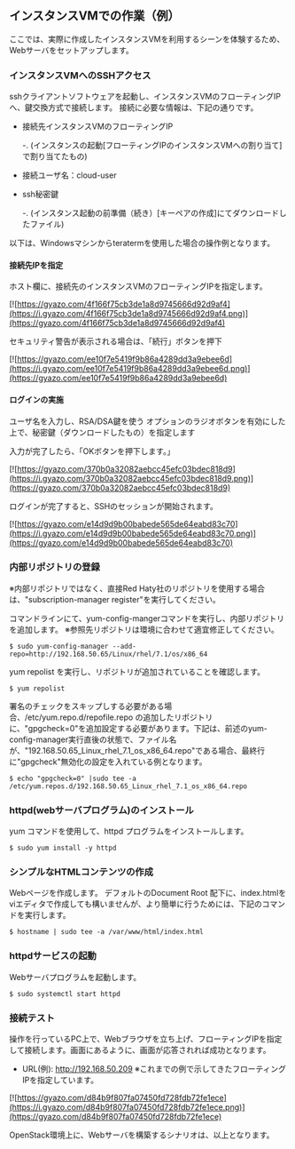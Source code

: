## インスタンスVMでの作業（例）

ここでは、実際に作成したインスタンスVMを利用するシーンを体験するため、Webサーバをセットアップします。

### インスタンスVMへのSSHアクセス

sshクライアントソフトウェアを起動し、インスタンスVMのフローティングIPへ、鍵交換方式で接続します。
接続に必要な情報は、下記の通りです。
 * 接続先インスタンスVMのフローティングIP
 
    -. (インスタンスの起動[フローティングIPのインスタンスVMへの割り当て]で割り当てたもの)
 * 接続ユーザ名：cloud-user 
 * ssh秘密鍵 
 
    -. (インスタンス起動の前準備（続き）[キーペアの作成]にてダウンロードしたファイル)
    


以下は、Windowsマシンからteratermを使用した場合の操作例となります。

#### 接続先IPを指定

ホスト欄に、接続先のインスタンスVMのフローティングIPを指定します。

[![https://gyazo.com/4f166f75cb3de1a8d9745666d92d9af4](https://i.gyazo.com/4f166f75cb3de1a8d9745666d92d9af4.png)](https://gyazo.com/4f166f75cb3de1a8d9745666d92d9af4)

セキュリティ警告が表示される場合は、「続行」ボタンを押下

[![https://gyazo.com/ee10f7e5419f9b86a4289dd3a9ebee6d](https://i.gyazo.com/ee10f7e5419f9b86a4289dd3a9ebee6d.png)](https://gyazo.com/ee10f7e5419f9b86a4289dd3a9ebee6d)

#### ログインの実施

ユーザ名を入力し、RSA/DSA鍵を使う オプションのラジオボタンを有効にした上で、秘密鍵（ダウンロードしたもの）を指定します

入力が完了したら、「OKボタンを押下します。」

[![https://gyazo.com/370b0a32082aebcc45efc03bdec818d9](https://i.gyazo.com/370b0a32082aebcc45efc03bdec818d9.png)](https://gyazo.com/370b0a32082aebcc45efc03bdec818d9)


ログインが完了すると、SSHのセッションが開始されます。

[![https://gyazo.com/e14d9d9b00babede565de64eabd83c70](https://i.gyazo.com/e14d9d9b00babede565de64eabd83c70.png)](https://gyazo.com/e14d9d9b00babede565de64eabd83c70)


### 内部リポジトリの登録

※内部リポジトリではなく、直接Red Haty社のリポジトリを使用する場合は、"subscription-manager register"を実行してください。

コマンドラインにて、yum-config-mangerコマンドを実行し、内部リポジトリを追加します。
※参照先リポジトリは環境に合わせて適宜修正してください。

```
$ sudo yum-config-manager --add-repo=http://192.168.50.65/Linux/rhel/7.1/os/x86_64
```

yum repolist を実行し、リポジトリが追加されていることを確認します。

```
$ yum repolist
```

署名のチェックをスキップしする必要がある場合、/etc/yum.repo.d/repofile.repo の追加したリポジトリに、"gpgcheck=0"を追加設定する必要があります。下記は、前述のyum-config-manager実行直後の状態で、ファイル名が、"192.168.50.65_Linux_rhel_7.1_os_x86_64.repo"である場合、最終行に"gpgcheck"無効化の設定を入れている例となります。

```
$ echo "gpgcheck=0" |sudo tee -a /etc/yum.repos.d/192.168.50.65_Linux_rhel_7.1_os_x86_64.repo
```

### httpd(webサーバプログラム)のインストール
yum コマンドを使用して、httpd プログラムをインストールします。

``` command
$ sudo yum install -y httpd
```

### シンプルなHTMLコンテンツの作成
Webページを作成します。 デフォルトのDocument Root 配下に、index.htmlをviエディタで作成しても構いませんが、より簡単に行うためには、下記のコマンドを実行します。

```
$ hostname | sudo tee -a /var/www/html/index.html
```

### httpdサービスの起動
Webサーバプログラムを起動します。

```
$ sudo systemctl start httpd
```

### 接続テスト
操作を行っているPC上で、Webブラウザを立ち上げ、フローティングIPを指定して接続します。画面にあるように、画面が応答されれば成功となります。

* URL(例): http://192.168.50.209 ※これまでの例で示してきたフローティングIPを指定しています。

[![https://gyazo.com/d84b9f807fa07450fd728fdb72fe1ece](https://i.gyazo.com/d84b9f807fa07450fd728fdb72fe1ece.png)](https://gyazo.com/d84b9f807fa07450fd728fdb72fe1ece)


OpenStack環境上に、Webサーバを構築するシナリオは、以上となります。

